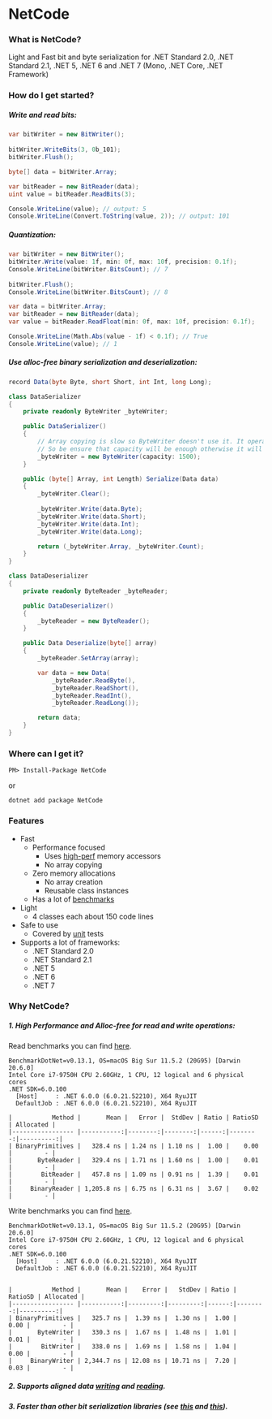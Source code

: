 # NetCode

### What is NetCode?

Light and Fast bit and byte serialization for .NET Standard 2.0, .NET Standard 2.1, .NET 5, .NET 6 and .NET 7 (Mono, .NET Core, .NET Framework)

### How do I get started?

##### Write and read bits:

```csharp
var bitWriter = new BitWriter();
        
bitWriter.WriteBits(3, 0b_101);        
bitWriter.Flush();

byte[] data = bitWriter.Array;

var bitReader = new BitReader(data);
uint value = bitReader.ReadBits(3);

Console.WriteLine(value); // output: 5
Console.WriteLine(Convert.ToString(value, 2)); // output: 101
```

##### Quantization:

```csharp
var bitWriter = new BitWriter();
bitWriter.Write(value: 1f, min: 0f, max: 10f, precision: 0.1f);
Console.WriteLine(bitWriter.BitsCount); // 7
        
bitWriter.Flush();
Console.WriteLine(bitWriter.BitsCount); // 8

var data = bitWriter.Array;
var bitReader = new BitReader(data);
var value = bitReader.ReadFloat(min: 0f, max: 10f, precision: 0.1f);

Console.WriteLine(Math.Abs(value - 1f) < 0.1f); // True
Console.WriteLine(value); // 1
```

##### Use alloc-free binary serialization and deserialization:
```csharp
record Data(byte Byte, short Short, int Int, long Long);

class DataSerializer
{
    private readonly ByteWriter _byteWriter;

    public DataSerializer()
    {
        // Array copying is slow so ByteWriter doesn't use it. It operates fixed size arrays.
        // So be ensure that capacity will be enough otherwise it will be throw exception.
        _byteWriter = new ByteWriter(capacity: 1500); 
    }

    public (byte[] Array, int Length) Serialize(Data data)
    {
        _byteWriter.Clear();
        
        _byteWriter.Write(data.Byte);
        _byteWriter.Write(data.Short);
        _byteWriter.Write(data.Int);
        _byteWriter.Write(data.Long);

        return (_byteWriter.Array, _byteWriter.Count);
    }
}

class DataDeserializer
{
    private readonly ByteReader _byteReader;

    public DataDeserializer()
    {
        _byteReader = new ByteReader();
    }

    public Data Deserialize(byte[] array)
    {
        _byteReader.SetArray(array);

        var data = new Data(
            _byteReader.ReadByte(),
            _byteReader.ReadShort(),
            _byteReader.ReadInt(),
            _byteReader.ReadLong());

        return data;
    }
}

```

### Where can I get it?

```
PM> Install-Package NetCode
```

or

```
dotnet add package NetCode
```

### Features

- Fast
  - Performance focused
    - Uses [high-perf](https://docs.microsoft.com/en-us/dotnet/api/system.buffers.binary.binaryprimitives) memory accessors
    - No array copying
  - Zero memory allocations
    - No array creation
    - Reusable class instances
  - Has a lot of [benchmarks](https://github.com/Levchenkov/NetCode/tree/main/NetCode.Benchmarks)
- Light
  - 4 classes each about 150 code lines 
- Safe to use
  - Covered by [unit](https://github.com/Levchenkov/NetCode/tree/main/NetCode.UnitTests) tests
- Supports a lot of frameworks:
  - .NET Standard 2.0
  - .NET Standard 2.1
  - .NET 5
  - .NET 6
  - .NET 7

### Why NetCode?

##### 1. High Performance and Alloc-free for read and write operations:

Read benchmarks you can find [here](https://github.com/Levchenkov/NetCode/blob/main/NetCode.Benchmarks/ByteReaderBenchmark.cs).

```
BenchmarkDotNet=v0.13.1, OS=macOS Big Sur 11.5.2 (20G95) [Darwin 20.6.0]
Intel Core i7-9750H CPU 2.60GHz, 1 CPU, 12 logical and 6 physical cores
.NET SDK=6.0.100
  [Host]     : .NET 6.0.0 (6.0.21.52210), X64 RyuJIT
  DefaultJob : .NET 6.0.0 (6.0.21.52210), X64 RyuJIT

|           Method |       Mean |   Error |  StdDev | Ratio | RatioSD | Allocated |
|----------------- |-----------:|--------:|--------:|------:|--------:|----------:|
| BinaryPrimitives |   328.4 ns | 1.24 ns | 1.10 ns |  1.00 |    0.00 |         - |
|       ByteReader |   329.4 ns | 1.71 ns | 1.60 ns |  1.00 |    0.01 |         - |
|        BitReader |   457.8 ns | 1.09 ns | 0.91 ns |  1.39 |    0.01 |         - |
|     BinaryReader | 1,205.8 ns | 6.75 ns | 6.31 ns |  3.67 |    0.02 |         - |
```

Write benchmarks you can find [here](https://github.com/Levchenkov/NetCode/blob/main/NetCode.Benchmarks/ByteWriterBenchmark.cs).

```
BenchmarkDotNet=v0.13.1, OS=macOS Big Sur 11.5.2 (20G95) [Darwin 20.6.0]
Intel Core i7-9750H CPU 2.60GHz, 1 CPU, 12 logical and 6 physical cores
.NET SDK=6.0.100
  [Host]     : .NET 6.0.0 (6.0.21.52210), X64 RyuJIT
  DefaultJob : .NET 6.0.0 (6.0.21.52210), X64 RyuJIT


|           Method |       Mean |    Error |   StdDev | Ratio | RatioSD | Allocated |
|----------------- |-----------:|---------:|---------:|------:|--------:|----------:|
| BinaryPrimitives |   325.7 ns |  1.39 ns |  1.30 ns |  1.00 |    0.00 |         - |
|       ByteWriter |   330.3 ns |  1.67 ns |  1.48 ns |  1.01 |    0.01 |         - |
|        BitWriter |   338.0 ns |  1.69 ns |  1.58 ns |  1.04 |    0.00 |         - |
|     BinaryWriter | 2,344.7 ns | 12.08 ns | 10.71 ns |  7.20 |    0.03 |         - |
```

##### 2. Supports aligned data [writing](https://github.com/Levchenkov/NetCode/blob/main/NetCode.Benchmarks/BitWriter_WriteByte_Benchmark.cs) and [reading](https://github.com/Levchenkov/NetCode/blob/main/NetCode.Benchmarks/BitReader_ReadByte_Benchmark.cs).

##### 3. Faster than other bit serialization libraries (see [this](https://github.com/Levchenkov/NetCode/blob/main/NetCode.Benchmarks/BitReader_ReadBits_Benchmark.cs) and [this](https://github.com/Levchenkov/NetCode/blob/main/NetCode.Benchmarks/BitWriter_WriteBits_Benchmark.cs)).